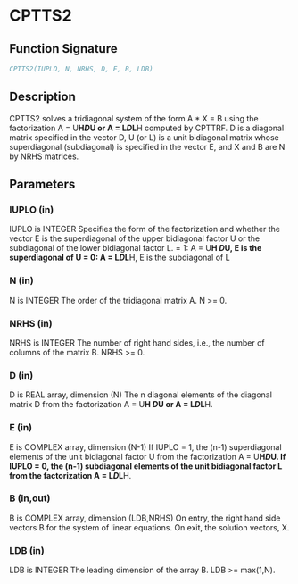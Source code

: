 # CPTTS2

## Function Signature

```fortran
CPTTS2(IUPLO, N, NRHS, D, E, B, LDB)
```

## Description


 CPTTS2 solves a tridiagonal system of the form
    A * X = B
 using the factorization A = U**H*D*U or A = L*D*L**H computed by CPTTRF.
 D is a diagonal matrix specified in the vector D, U (or L) is a unit
 bidiagonal matrix whose superdiagonal (subdiagonal) is specified in
 the vector E, and X and B are N by NRHS matrices.

## Parameters

### IUPLO (in)

IUPLO is INTEGER Specifies the form of the factorization and whether the vector E is the superdiagonal of the upper bidiagonal factor U or the subdiagonal of the lower bidiagonal factor L. = 1: A = U**H *D*U, E is the superdiagonal of U = 0: A = L*D*L**H, E is the subdiagonal of L

### N (in)

N is INTEGER The order of the tridiagonal matrix A. N >= 0.

### NRHS (in)

NRHS is INTEGER The number of right hand sides, i.e., the number of columns of the matrix B. NRHS >= 0.

### D (in)

D is REAL array, dimension (N) The n diagonal elements of the diagonal matrix D from the factorization A = U**H *D*U or A = L*D*L**H.

### E (in)

E is COMPLEX array, dimension (N-1) If IUPLO = 1, the (n-1) superdiagonal elements of the unit bidiagonal factor U from the factorization A = U**H*D*U. If IUPLO = 0, the (n-1) subdiagonal elements of the unit bidiagonal factor L from the factorization A = L*D*L**H.

### B (in,out)

B is COMPLEX array, dimension (LDB,NRHS) On entry, the right hand side vectors B for the system of linear equations. On exit, the solution vectors, X.

### LDB (in)

LDB is INTEGER The leading dimension of the array B. LDB >= max(1,N).

